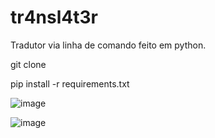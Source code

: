 # tr4nsl4t3r

Tradutor via linha de comando feito em python.

git clone 

pip install -r requirements.txt

![image](https://github.com/carlosalbertotuma/tr4nsl4t3r/assets/13341724/dbf11b30-a203-426b-9129-d184e34d29b1)

![image](https://github.com/carlosalbertotuma/tr4nsl4t3r/assets/13341724/a668725b-1a1e-4f79-a813-2e63bbe2a7e7)
